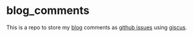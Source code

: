 # blog_comments
This is a repo to store my [blog](https://ashpex.eu.org) comments as [github issues](https://github.com/Ashpex/blog_comments/discussions) using [giscus](https://giscus.app/).
